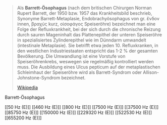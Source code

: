 > Als **Barrett-Ösophagus** (nach dem britischen Chirurgen Norman Rupert Barrett, der 1950 bzw. 1957 das Krankheitsbild beschrieb, Synonyme Barrett-Metaplasie, Endobrachyösophagus von gr. ἔνδον innen, βραχύς kurz, οἰσοφάγος Speiseröhre) bezeichnet man eine Folge der Refluxkrankheit, bei der sich durch die chronische Reizung durch sauren Mageninhalt das Plattenepithel der unteren Speiseröhre in spezialisiertes Zylinderepithel wie im Dünndarm umwandelt (intestinale Metaplasie). Sie betrifft etwa jeden 10. Refluxkranken, in den westlichen Industriestaaten entspricht das 1-2 % der gesamten Bevölkerung. Die Umwandlung ist eine Vorstufe von Speiseröhrenkrebs, weswegen sie regelmäßig kontrolliert werden muss. Die Ausbildung eines Ulcus pepticum auf der metaplastischen Schleimhaut der Speiseröhre wird als Barrett-Syndrom oder Allison-Johnstone-Syndrom bezeichnet.
>
> [Wikipedia](https://de.wikipedia.org/wiki/Barrett-%C3%96sophagus)

Barrett-Ösophagus

[[50 Hz (E)]]
[[460 Hz (E)]]
[[800 Hz (E)]]
[[7500 Hz (E)]]
[[37500 Hz (E)]]
[[85750 Hz (E)]]
[[150000 Hz (E)]]
[[229320 Hz (E)]]
[[522530 Hz (E)]]
[[655200 Hz (E)]]